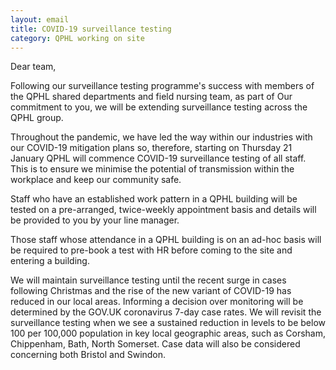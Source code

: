 ```yaml
---
layout: email
title: COVID-19 surveillance testing
category: QPHL working on site
---
```


Dear team,

Following our surveillance testing programme's success with members of the QPHL shared departments and field nursing team, as part of Our commitment to you, we will be extending surveillance testing across the QPHL group.

Throughout the pandemic, we have led the way within our industries with our COVID-19 mitigation plans so, therefore, starting on Thursday 21 January QPHL will commence COVID-19 surveillance testing of all staff. This is to ensure we minimise the potential of transmission within the workplace and keep our community safe.

Staff who have an established work pattern in a QPHL building will be tested on a pre-arranged, twice-weekly appointment basis and details will be provided to you by your line manager.

Those staff whose attendance in a QPHL building is on an ad-hoc basis will be required to pre-book a test with HR before coming to the site and entering a building.

We will maintain surveillance testing until the recent surge in cases following Christmas and the rise of the new variant of COVID-19 has reduced in our local areas. Informing a decision over monitoring will be determined by the GOV.UK coronavirus 7-day case rates. We will revisit the surveillance testing when we see a sustained reduction in levels to be below 100 per 100,000 population in key local geographic areas, such as Corsham, Chippenham, Bath, North Somerset. Case data will also be considered concerning both Bristol and Swindon.